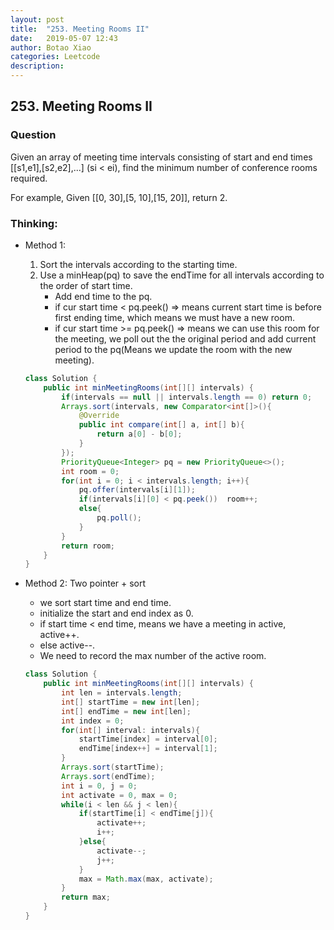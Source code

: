 ```yaml
---
layout: post
title:  "253. Meeting Rooms II"
date:   2019-05-07 12:43
author: Botao Xiao
categories: Leetcode
description:
---
```

## 253. Meeting Rooms II

### Question
Given an array of meeting time intervals consisting of start and end times [[s1,e1],[s2,e2],...] (si < ei), find the minimum number of conference rooms required.

For example,
Given [[0, 30],[5, 10],[15, 20]],
return 2.

### Thinking:
* Method 1:
    1. Sort the intervals according to the starting time.
    2. Use a minHeap(pq) to save the endTime for all intervals according to the order of start time.
        * Add end time to the pq.
        * if cur start time < pq.peek() => means current start time is before first ending time, which means we must have a new room.
        * if cur start time >= pq.peek() => means we can use this room for the meeting, we poll out the the original period and add current period to the pq(Means we update the room with the new meeting).
    ```Java
    class Solution {
        public int minMeetingRooms(int[][] intervals) {
            if(intervals == null || intervals.length == 0) return 0;
            Arrays.sort(intervals, new Comparator<int[]>(){
                @Override
                public int compare(int[] a, int[] b){
                    return a[0] - b[0];
                }
            });
            PriorityQueue<Integer> pq = new PriorityQueue<>();
            int room = 0;
            for(int i = 0; i < intervals.length; i++){
                pq.offer(intervals[i][1]);
                if(intervals[i][0] < pq.peek())  room++;
                else{
                    pq.poll();
                }
            }
            return room;
        }
    }
    ```

* Method 2: Two pointer + sort
    * we sort start time and end time.
    * initialize the start and end index as 0.
    * if start time < end time, means we have a meeting in active, active++.
    * else active--.
    * We need to record the max number of the active room.
    ```Java
    class Solution {
        public int minMeetingRooms(int[][] intervals) {
            int len = intervals.length;
            int[] startTime = new int[len];
            int[] endTime = new int[len];
            int index = 0;
            for(int[] interval: intervals){
                startTime[index] = interval[0];
                endTime[index++] = interval[1];
            }
            Arrays.sort(startTime);
            Arrays.sort(endTime);
            int i = 0, j = 0;
            int activate = 0, max = 0;
            while(i < len && j < len){
                if(startTime[i] < endTime[j]){
                    activate++;
                    i++;
                }else{
                    activate--;
                    j++;
                }
                max = Math.max(max, activate);
            }
            return max;
        }
    }
    ```